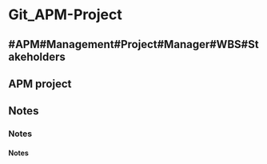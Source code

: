 # Git_APM-Project
## #APM#Management#Project#Manager#WBS#Stakeholders 
## APM project 
## Notes
### Notes
#### Notes

